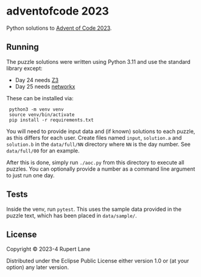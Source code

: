 # adventofcode 2023

Python solutions to [Advent of Code 2023](http://adventofcode.com/2023).

## Running

The puzzle solutions were written using Python 3.11 and use the
standard library except:

* Day 24 needs [Z3](https://github.com/Z3Prover/z3)
* Day 25 needs [networkx](https://networkx.org/)

These can be installed via:

```
 python3 -m venv venv
 source venv/bin/activate
 pip install -r requirements.txt
```

You will need to provide input data and (if known) solutions to each
puzzle, as this differs for each user. Create files named `input`,
`solution.a` and `solution.b` in the `data/full/NN` directory where
`NN` is the day number. See `data/full/00` for an example.

After this is done, simply run `./aoc.py` from this directory to
execute all puzzles. You can optionally provide a number as a command
line argument to just run one day.

## Tests

Inside the venv, run `pytest`. This uses the sample data provided in
the puzzle text, which has been placed in `data/sample/`.

## License

Copyright © 2023-4 Rupert Lane

Distributed under the Eclipse Public License either version 1.0 or (at
your option) any later version.
